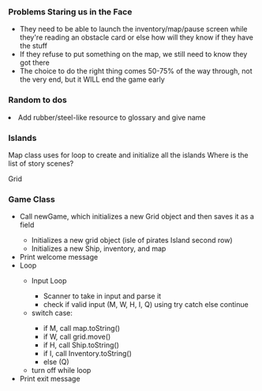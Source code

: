 ### Problems Staring us in the Face

<ul>
<li>They need to be able to launch the inventory/map/pause screen while they're reading an obstacle card or else how will
they know if they have the stuff</li>
<li>If they refuse to put something on the map, we still need to know they got there</li>
<li>The choice to do the right thing comes 50-75% of the way through, not the very end, but it WILL end the game early</li>
</ul>

### Random to dos
<li>Add rubber/steel-like resource to glossary and give name</li>

### Islands
Map class uses for loop to create and initialize all the islands
Where is the list of story scenes?

Grid 

### Game Class
<ul>
<li>Call newGame, which initializes a new Grid object and then saves it as a field</li>
    <ul>
        <li>Initializes a new grid object (isle of pirates Island second row)</li>
        <li>Initializes a new Ship, inventory, and map</li>
    </ul>
 <li>Print welcome message</li>
<li>Loop</li>
    <ul>
    <li>Input Loop</li>
        <ul>
        <li>Scanner to take in input and parse it</li>
        <li>check if valid input (M, W, H, I, Q) using try catch else continue</li>
        </ul>
    <li>switch case:</li>
        <ul>
        <li>if M, call map.toString()</li>
        <li>if W, call grid.move()</li>
        <li>if H, call Ship.toString()</li>
        <li>if I, call Inventory.toString()</li>
        <li>else (Q)</li>
        </ul>
    <li>turn off while loop</li>
    </ul>
<li>Print exit message</li>
</ul>